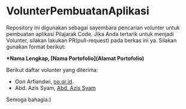 # VolunterPembuatanAplikasi
Repository ini digunakan sebagai sayembara pencarian volunter untuk pembuatan aplikasi Pilajarak Code. Jika Anda tertarik untuk menjadi Volunter, silakan lakukan PR(pull-request) pada berkas ini ya. Silakan gunakan format berikut:

**\*Nama Lengkap, [Nama Portofolio](Alamat Portofolio)**
  
Berikut daftar volunter yang diterima:
* Oon Arfiandwi, [oo.or.id](https://oo.or.id).
* Abd. Azis Syam, [Abd. Azis Syam](www.linkedin.com/in/abd-azis-syam-8bb347247)

Semoga bahagia:)
